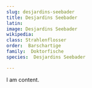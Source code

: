 ```yaml
---
slug: desjardins-seebader
title: Desjardins Seebader
latin:
image: Desjardins Seebader
wikipedia: 
class: Strahlenflosser
order:  Barschartige
family:  Doktorfische
species:  Desjardins Seebader

---
```


I am content.
